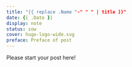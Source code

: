 ```yaml
---
title: "{{ replace .Name "-" " " | title }}"
date: {{ .Date }}
display: note
status: sow
cover: hugo-logo-wide.svg
preface: Preface of post
---
```

<!-- status: sow, grow, mature (completion: sow < grow < mature ) -->

<!----------------------ATTENTION----------------------------

display: note, essay, blog, illustration.

Please follow the specific kind of archetypes in the case of display below:

    case: note, essay, blog
        
        `hugo new --kind post <dir>/<title>`
        eg: hugo new --kind post essays/database
    
    case: illustration
        
        `hugo new --kind illustration <dir>/<title>`
        eg: hugo new --kind illustration library/database 

------------------------------------------------------------> 

Please start your post here!
